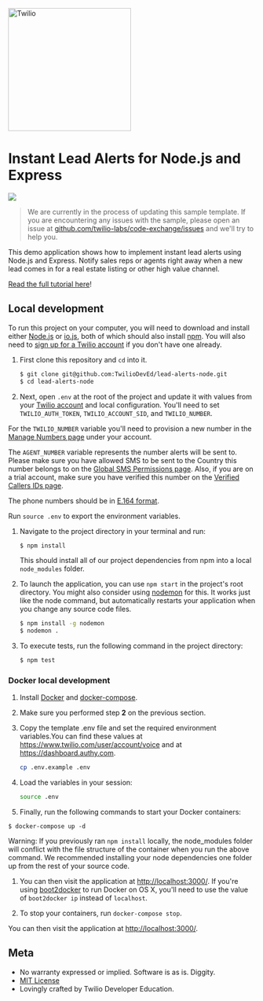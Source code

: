 <a href="https://www.twilio.com">
  <img src="https://static0.twilio.com/marketing/bundles/marketing/img/logos/wordmark-red.svg" alt="Twilio" width="250" />
</a>

# Instant Lead Alerts for Node.js and Express

![](https://github.com/TwilioDevEd/lead-alerts-node/workflows/Node.js/badge.svg)

> We are currently in the process of updating this sample template. If you are encountering any issues with the sample, please open an issue at [github.com/twilio-labs/code-exchange/issues](https://github.com/twilio-labs/code-exchange/issues) and we'll try to help you.

This demo application shows how to implement instant lead alerts using Node.js and Express. Notify sales reps or agents right away when a new lead comes in for a real estate listing or other high value channel.

[Read the full tutorial here](https://www.twilio.com/docs/tutorials/walkthrough/lead-alerts/node/express)!


## Local development

To run this project on your computer, you will need to download and install either [Node.js](http://nodejs.org/) or [io.js](https://iojs.org/en/index.html), both of which should also install [npm](https://www.npmjs.com/). You will also need to [sign up for a Twilio account](https://www.twilio.com/try-twilio) if you don't have one already.

1. First clone this repository and `cd` into it.

   ```bash
   $ git clone git@github.com:TwilioDevEd/lead-alerts-node.git
   $ cd lead-alerts-node
   ```

1. Next, open `.env` at the root of the project and update it with
  values from your
  [Twilio account](https://www.twilio.com/console)
  and local configuration. You'll need to set
  `TWILIO_AUTH_TOKEN`, `TWILIO_ACCOUNT_SID`, and `TWILIO_NUMBER`.

  For the `TWILIO_NUMBER` variable you'll need to provision a new number
  in the
  [Manage Numbers page](https://www.twilio.com/user/account/phone-numbers/incoming)
  under your account.

  The `AGENT_NUMBER` variable represents the number alerts will be sent to. Please make sure you have allowed SMS to be sent to the Country this number belongs to on the [Global SMS Permissions page](https://www.twilio.com/console/sms/settings/geo-permissions). Also, if you are on a trial account, make sure you have verified this number on the [Verified Callers IDs page](https://www.twilio.com/console/phone-numbers/verified).

  The phone numbers should be in
  [E.164 format](https://www.twilio.com/help/faq/phone-numbers/how-do-i-format-phone-numbers-to-work-internationally).

  Run `source .env` to export the environment variables.

1. Navigate to the project directory in your terminal and run:

    ```bash
    $ npm install
    ```

   This should install all of our project dependencies from npm into a local `node_modules` folder.

1. To launch the application, you can use `npm start` in the project's root directory. You might also consider using [nodemon](https://github.com/remy/nodemon) for this. It works just like the node command, but automatically restarts your application when you change any source code files.

    ```bash
    $ npm install -g nodemon
    $ nodemon .
    ```

1. To execute tests, run the following command in the project directory:

    ```bash
    $ npm test
    ```

### Docker local development

1. Install [Docker](https://www.docker.com/) and [docker-compose](https://docs.docker.com/compose/install/).

1. Make sure you performed step **2** on the previous section.

1. Copy the template .env file and set the required environment variables.You
   can find these values at https://www.twilio.com/user/account/voice and at
   https://dashboard.authy.com.

    ```bash
    cp .env.example .env
    ```
1. Load the variables in your session:

    ```bash
    source .env
    ```
1. Finally, run the following commands to start your Docker containers:

  ```
  $ docker-compose up -d
  ```

  Warning: If you previously ran  ```npm install``` locally, the node_modules folder will conflict with the file structure of the container when you run the above command. We recommended installing your node dependencies one folder up from the rest of your source code.

1. You can then visit the application at [http://localhost:3000/](http://localhost:3000/). If you're using [boot2docker](https://docs.docker.com/installation/mac/) to run Docker on OS X, you'll need to use the value of `boot2docker ip` instead of `localhost`.

1. To stop your containers, run `docker-compose stop`.

You can then visit the application at [http://localhost:3000/](http://localhost:3000/).

## Meta

* No warranty expressed or implied. Software is as is. Diggity.
* [MIT License](http://www.opensource.org/licenses/mit-license.html)
* Lovingly crafted by Twilio Developer Education.
